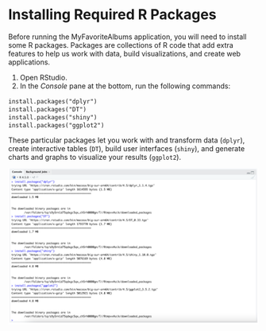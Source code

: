 # Installing Required R Packages

Before running the MyFavoriteAlbums application, you will need to install some R packages. Packages are collections of R code that add extra features to help us work with data, build visualizations, and create web applications.

1. Open RStudio.
2. In the *Console* pane at the bottom, run the following commands:
```
install.packages("dplyr")
install.packages("DT")
install.packages("shiny")
install.packages("ggplot2")
```

These particular packages let you work with and transform data (```dplyr```), create interactive tables (```DT```), build user interfaces (```shiny```), and generate charts and graphs to visualize your results (```ggplot2```).

<img src="rpack.png" alt="A screenshot of the Console Pane after running the above commands." width="1000"/>

